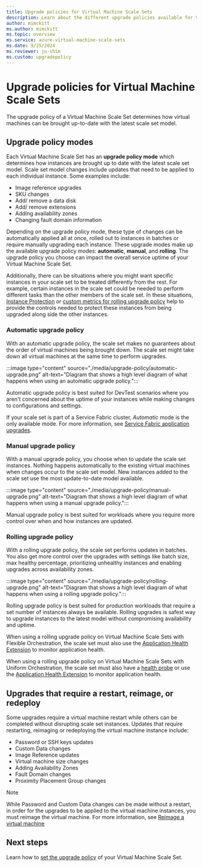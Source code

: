 ```yaml
---
title: Upgrade policies for Virtual Machine Scale Sets
description: Learn about the different upgrade policies available for Virtual Machine Scale Sets.
author: mimckitt
ms.author: mimckitt
ms.topic: overview
ms.service: azure-virtual-machine-scale-sets
ms.date: 9/25/2024
ms.reviewer: ju-shim
ms.custom: upgradepolicy
---
```

# Upgrade policies for Virtual Machine Scale Sets

The upgrade policy of a Virtual Machine Scale Set determines how virtual machines can be brought up-to-date with the latest scale set model. 

## Upgrade policy modes

Each Virtual Machine Scale Set has an **upgrade policy mode** which determines how instances are brought up to date with the latest scale set model. Scale set model changes include updates that need to be applied to each individual instance. Some examples include: 
- Image reference upgrades
- SKU changes
- Add/ remove a data disk
- Add/ remove extensions
- Adding availability zones
- Changing fault domain information

Depending on the upgrade policy mode, these type of changes can be automatically applied all at once, rolled out to instances in batches or require manually upgrading each instance. These upgrade modes make up the available upgrade policy modes: **automatic**, **manual**, and **rolling**. The upgrade policy you choose can impact the overall service uptime of your Virtual Machine Scale Set. 

Additionally, there can be situations where you might want specific instances in your scale set to be treated differently from the rest. For example, certain instances in the scale set could be needed to perform different tasks than the other members of the scale set. In these situations, [Instance Protection](virtual-machine-scale-sets-instance-protection.md) or [custom metrics for rolling upgrade policy](virtual-machine-scale-sets-rolling-upgrade-custom-metrics.md) help to provide the controls needed to protect these instances from being upgraded along side the other instances. 

### Automatic upgrade policy

With an automatic upgrade policy, the scale set makes no guarantees about the order of virtual machines being brought down. The scale set might take down all virtual machines at the same time to perform upgrades. 

:::image type="content" source="./media/upgrade-policy/automatic-upgrade.png" alt-text="Diagram that shows a high level diagram of what happens when using an automatic upgrade policy.":::

Automatic upgrade policy is best suited for DevTest scenarios where you aren't concerned about the uptime of your instances while making changes to configurations and settings. 

If your scale set is part of a Service Fabric cluster, *Automatic* mode is the only available mode. For more information, see [Service Fabric application upgrades](../service-fabric/service-fabric-application-upgrade.md).

### Manual upgrade policy

With a manual upgrade policy, you choose when to update the scale set instances. Nothing happens automatically to the existing virtual machines when changes occur to the scale set model. New instances added to the scale set use the most update-to-date model available. 

:::image type="content" source="./media/upgrade-policy/manual-upgrade.png" alt-text="Diagram that shows a high level diagram of what happens when using a manual upgrade policy.":::

Manual upgrade policy is best suited for workloads where you require more control over when and how instances are updated.  

### Rolling upgrade policy


With a rolling upgrade policy, the scale set performs updates in batches. You also get more control over the upgrades with settings like batch size, max healthy percentage, prioritizing unhealthy instances and enabling upgrades across availability zones. 

:::image type="content" source="./media/upgrade-policy/rolling-upgrade.png" alt-text="Diagram that shows a high level diagram of what happens when using a rolling upgrade policy.":::

Rolling upgrade policy is best suited for production workloads that require a set number of instances always be available. Rolling upgrades is safest way to upgrade instances to the latest model without compromising availability and uptime. 

When using a rolling upgrade policy on Virtual Machine Scale Sets with Flexible Orchestration, the scale set must also use the [Application Health Extension](virtual-machine-scale-sets-health-extension.md) to monitor application health.

When using a rolling upgrade policy on Virtual Machine Scale Sets with Uniform Orchestration, the scale set must also have a [health probe](/azure/load-balancer/load-balancer-custom-probe-overview) or use the [Application Health Extension](virtual-machine-scale-sets-health-extension.md) to monitor application health. 

## Upgrades that require a restart, reimage, or redeploy
Some upgrades require a virtual machine restart while others can be completed without disrupting scale set instances. Updates that require restarting, reimaging or redeploying the virtual machine instance include: 

- Password or SSH keys updates
- Custom Data changes
- Image Reference updates
- Virtual machine size changes
- Adding Availability Zones
- Fault Domain changes
- Proximity Placement Group changes

> [!NOTE]
> While Password and Custom Data changes can be made without a restart, in order for the upgrades to be applied to the virtual machine instances, you must reimage the virtual machine. For more information, see [Reimage a virtual machine](virtual-machine-scale-sets-reimage-virtual-machine.md)

## Next steps
Learn how to [set the upgrade policy](virtual-machine-scale-sets-set-upgrade-policy.md) of your Virtual Machine Scale Set.
